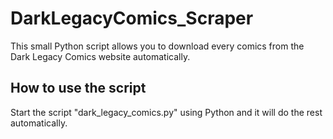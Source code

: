 # DarkLegacyComics_Scraper

This small Python script allows you to download every comics from the Dark Legacy Comics website automatically.

## How to use the script

Start the script "dark_legacy_comics.py" using Python and it will do the rest automatically.
